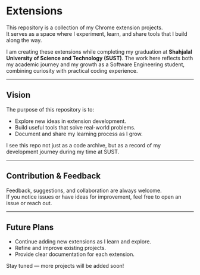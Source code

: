 # Extensions

This repository is a collection of my Chrome extension projects.  
It serves as a space where I experiment, learn, and share tools that I build along the way.

I am creating these extensions while completing my graduation at **Shahjalal University of Science and Technology (SUST)**. The work here reflects both my academic journey and my growth as a Software Engineering student, combining curiosity with practical coding experience.

---

## Vision

The purpose of this repository is to:

-   Explore new ideas in extension development.
-   Build useful tools that solve real-world problems.
-   Document and share my learning process as I grow.

I see this repo not just as a code archive, but as a record of my development journey during my time at SUST.

---

## Contribution & Feedback

Feedback, suggestions, and collaboration are always welcome.  
If you notice issues or have ideas for improvement, feel free to open an issue or reach out.

---

## Future Plans

-   Continue adding new extensions as I learn and explore.
-   Refine and improve existing projects.
-   Provide clear documentation for each extension.

Stay tuned — more projects will be added soon!

